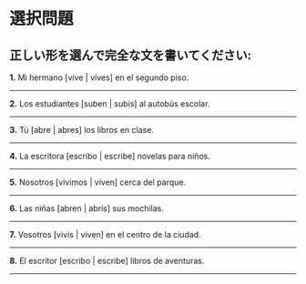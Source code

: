 # 選択問題

## 正しい形を選んで完全な文を書いてください:

**1.** Mi hermano [vive | vives] en el segundo piso.

   _________________________________

**2.** Los estudiantes [suben | subís] al autobús escolar.

   _________________________________

**3.** Tú [abre | abres] los libros en clase.

   _________________________________

**4.** La escritora [escribo | escribe] novelas para niños.

   _________________________________

**5.** Nosotros [vivimos | viven] cerca del parque.

   _________________________________

**6.** Las niñas [abren | abrís] sus mochilas.

   _________________________________

**7.** Vosotros [vivís | viven] en el centro de la ciudad.

   _________________________________

**8.** El escritor [escribo | escribe] libros de aventuras.

   _________________________________